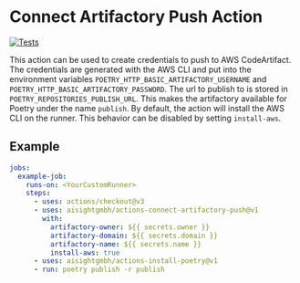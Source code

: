 # Connect Artifactory Push Action

[![Tests](https://github.com/aisightgmbh/actions-connect-artifactory-push/actions/workflows/on_push.yaml/badge.svg)](https://github.com/aisightgmbh/actions-connect-artifactory-push/actions/workflows/on_push.yaml)

This action can be used to create credentials to push to AWS CodeArtifact.
The credentials are generated with the AWS CLI and put into the environment variables `POETRY_HTTP_BASIC_ARTIFACTORY_USERNAME` and `POETRY_HTTP_BASIC_ARTIFACTORY_PASSWORD`.
The url to publish to is stored in `POETRY_REPOSITORIES_PUBLISH_URL`.
This makes the artifactory available for Poetry under the name `publish`.
By default, the action will install the AWS CLI on the runner.
This behavior can be disabled by setting `install-aws`.

## Example

```yaml
jobs:
  example-job:
    runs-on: <YourCustomRunner>
    steps:
      - uses: actions/checkout@v3
      - uses: aisightgmbh/actions-connect-artifactory-push@v1
        with:
          artifactory-owner: ${{ secrets.owner }}
          artifactory-domain: ${{ secrets.domain }}
          artifactory-name: ${{ secrets.name }}
          install-aws: true
      - uses: aisightgmbh/actions-install-poetry@v1
      - run: poetry publish -r publish
```
